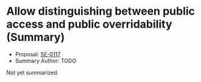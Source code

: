 # Allow distinguishing between public access and public overridability (Summary)

* Proposal: [SE-0117](https://github.com/apple/swift-evolution/blob/main/proposals/0117-non-public-subclassable-by-default.md)
* Summary Author: TODO

Not yet summarized.
